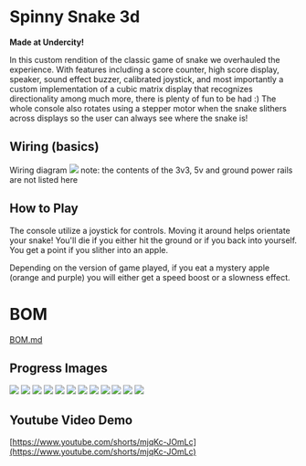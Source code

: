 # Spinny Snake 3d
**Made at Undercity!**

In this custom rendition of the classic game of snake we overhauled the experience. With features including a score counter, high score display, speaker, sound effect buzzer, calibrated joystick, and most importantly a custom implementation of a cubic matrix display that recognizes directionality among much more, there is plenty of fun to be had :) The whole console also rotates using a stepper motor when the snake slithers across displays so the user can always see where the snake is!

## Wiring (basics)
Wiring diagram
![](https://hc-cdn.hel1.your-objectstorage.com/s/v3/2de1a266bce7828968c403d91e97c8bbd1fd7291_screenshot_2025-07-14_at_5.47.54___am.png)
note: the contents of the 3v3, 5v and ground power rails are not listed here

## How to Play
The console utilize a joystick for controls. Moving it around helps orientate your snake! You'll die if you either hit the ground or if you back into yourself. You get a point if you slither into an apple. 

Depending on the version of game played, if you eat a mystery apple (orange and purple) you will either get a speed boost or a slowness effect.


# BOM
[BOM.md](./BOM.md)

## Progress Images

![](https://hc-cdn.hel1.your-objectstorage.com/s/v3/f4d620df608c555d0187d38d6079df29e771905f_screenshot_2025-07-14_at_6.34.10___am.png)
![](https://hc-cdn.hel1.your-objectstorage.com/s/v3/2cf85c081f7e452530a4885bebc7b8a49103536f_screenshot_2025-07-14_at_6.34.20___am.png)
![](https://hc-cdn.hel1.your-objectstorage.com/s/v3/3547d9a33dbcbcf1bbd33689e553c963c24d74e7_screenshot_2025-07-14_at_6.34.30___am.png)
![](https://hc-cdn.hel1.your-objectstorage.com/s/v3/fcafcea8fa0b0312924e488a7fa3134403d9ddd8_screenshot_2025-07-14_at_6.34.47___am.png)
![](https://hc-cdn.hel1.your-objectstorage.com/s/v3/ea261f4ebbe5fd2b7033bd5aa11f547e322eb9da_screenshot_2025-07-14_at_6.34.42___am.png)
![](https://hc-cdn.hel1.your-objectstorage.com/s/v3/e2fce9c1e06078eba5f7af8e8fe7b007268c3b1c_screenshot_2025-07-14_at_6.34.53___am.png)
![](https://hc-cdn.hel1.your-objectstorage.com/s/v3/4a6b44bf79834f858d8c33265149d02dc6ba76e2_screenshot_20250714_055347_gallery.jpg)
![](https://hc-cdn.hel1.your-objectstorage.com/s/v3/9df37f272e0c45995609d3feb5ca455b564b17aa_20250713_214536.jpg)
![](https://hc-cdn.hel1.your-objectstorage.com/s/v3/3d2f25cd7f861dd7378a31490b05ac5689eee409_20250713_215657.jpg)
![](https://hc-cdn.hel1.your-objectstorage.com/s/v3/b8d6f75cd0436690528a9bdbf60b98f2f0ccc8fc_20250714_022044.jpg)
![](https://hc-cdn.hel1.your-objectstorage.com/s/v3/976a8a5962b9634bf71df9a14f1bfe6ae98b0f6f_20250714_033503.jpg)
![](https://hc-cdn.hel1.your-objectstorage.com/s/v3/754095bf47fd2df0fdaaa8e26cea49e38c35b3d9_screenshot_2025-07-14_at_6.35.15___am.png)

## Youtube Video Demo
[https://www.youtube.com/shorts/mjqKc-JOmLc](https://www.youtube.com/shorts/mjqKc-JOmLc)
